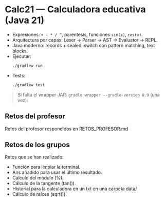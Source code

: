 # Calc21 — Calculadora educativa (Java 21)

- Expresiones: `+ - * / ^`, paréntesis, funciones `sin(x)`, `cos(x)`.
- Arquitectura por capas: Lexer → Parser → AST → Evaluator → REPL.
- Java moderno: records + sealed, switch con pattern matching, text blocks.
- Ejecutar:
  ```bash
  ./gradlew run
  ```
- Tests:
  ```bash
  ./gradlew test
  ```

> Si falta el wrapper JAR: `gradle wrapper --gradle-version 8.9` (una vez).
## Retos del profesor
Retos del profesor respondidos en [RETOS_PROFESOR.md](https://github.com/danielmi5/dwes-java-calculadora/blob/main/RETOS_PROFESOR.md)

## Retos de los grupos

Retos que se han realizado: 

- Función para limpiar la terminal.
- Ans añadido para usar el último resultado.
- Cálculo del módulo (%).
- Cálculo de la tangente (tan()).
- Historial para la calculadora en un txt en una carpeta data/
- Cálculo de raíces (sqrt()).
